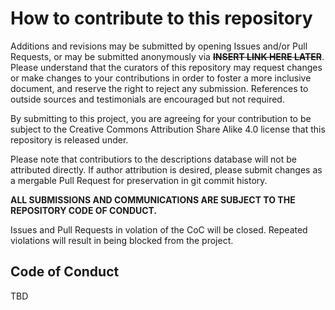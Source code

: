 # How to contribute to this repository

Additions and revisions may be submitted by opening Issues and/or Pull Requests, or may be submitted anonymously via **~~INSERT LINK HERE LATER~~**. Please understand that the curators of this repository may request changes or make changes to your contributions in order to foster a more inclusive document, and reserve the right to reject any submission. References to outside sources and testimonials are encouraged but not required.

By submitting to this project, you are agreeing for your contribution to be subject to the Creative Commons Attribution Share Alike 4.0 license that this repository is released under.

Please note that contributiors to the descriptions database will not be attributed directly. If author attribution is desired, please submit changes as a mergable Pull Request for preservation in git commit history.

**ALL SUBMISSIONS AND COMMUNICATIONS ARE SUBJECT TO THE REPOSITORY CODE OF CONDUCT.**

Issues and Pull Requests in volation of the CoC will be closed. Repeated violations will result in being blocked from the project.

## Code of Conduct

TBD
